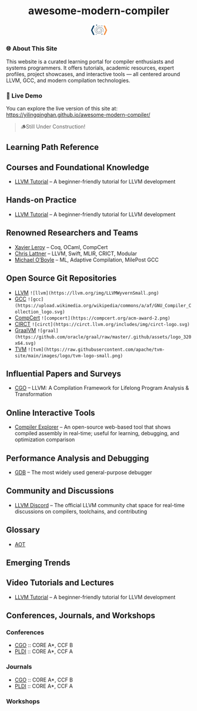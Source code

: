 <h1 style="text-align:center">awesome-modern-compiler</h1>

<div style="text-align: center;">
  <img src="assets/imgs/cg.png" width="180" alt="Logo" style="zoom: 25%;">
</div>

### **🌐 About This Site**

This website is a curated learning portal for compiler enthusiasts and systems programmers. It offers tutorials, academic resources, expert profiles, project showcases, and interactive tools — all centered around LLVM, GCC, and modern compilation technologies.

### **🚀 Live Demo**

You can explore the live version of this site at: https://yilingqinghan.github.io/awesome-modern-compiler/

> 🪵Still Under Construction!

## Learning Path Reference

## Courses and Foundational Knowledge

- [LLVM Tutorial](https://llvm.org/docs/tutorial/) – A beginner-friendly tutorial for LLVM development

## Hands-on Practice

- [LLVM Tutorial](https://llvm.org/docs/tutorial/) – A beginner-friendly tutorial for LLVM development

## Renowned Researchers and Teams

- [Xavier Leroy](https://github.com/xavierleroy) – Coq, OCaml, CompCert
- [Chris Lattner](https://en.wikipedia.org/wiki/Chris_Lattner) – LLVM, Swift, MLIR, CRICT, Modular
- [Michael O’Boyle](https://en.wikipedia.org/wiki/Michael_O%27Boyle) – ML, Adaptive Compilation, MilePost GCC

## Open Source Git Repositories

- [LLVM](https://github.com/llvm/llvm-project) `![llvm](https://llvm.org/img/LLVMWyvernSmall.png)`
- [GCC](https://gcc.gnu.org/) `![gcc](https://upload.wikimedia.org/wikipedia/commons/a/af/GNU_Compiler_Collection_logo.svg)`
- [CompCert](https://github.com/AbsInt/CompCert) `![compcert](https://compcert.org/acm-award-2.png)`
- [CIRCT](https://github.com/llvm/circt) `![circt](https://circt.llvm.org/includes/img/circt-logo.svg)`
- [GraalVM](https://github.com/oracle/graal) `![graal](https://github.com/oracle/graal/raw/master/.github/assets/logo_320x64.svg)`
- [TVM](https://github.com/apache/tvm) `![tvm](https://raw.githubusercontent.com/apache/tvm-site/main/images/logo/tvm-logo-small.png)`

## Influential Papers and Surveys

- [CGO](http://dl.acm.org/doi/10.5555/977395.977673) – LLVM: A Compilation Framework for Lifelong Program Analysis & Transformation

## Online Interactive Tools

- [Compiler Explorer](https://godbolt.org/) – An open-source web-based tool that shows compiled assembly in real-time; useful for learning, debugging, and optimization comparison

## Performance Analysis and Debugging

- [GDB](https://www.gnu.org/software/gdb/) – The most widely used general-purpose debugger

## Community and Discussions

- [LLVM Discord](https://discord.com/invite/xS7Z362) – The official LLVM community chat space for real-time discussions on compilers, toolchains, and contributing

## Glossary

- [AOT](https://en.wikipedia.org/wiki/Ahead-of-time_compilation)

## Emerging Trends

## Video Tutorials and Lectures

- [LLVM Tutorial](https://llvm.org/docs/tutorial/) – A beginner-friendly tutorial for LLVM development

## Conferences, Journals, and Workshops

### Conferences

- [CGO](https://dl.acm.org/conference/cgo) :: CORE A*, CCF B
- [PLDI](https://dl.acm.org/conference/pldi) :: CORE A*, CCF A

### Journals

- [CGO](https://dl.acm.org/conference/cgo) :: CORE A*, CCF B
- [PLDI](https://dl.acm.org/conference/pldi) :: CORE A*, CCF A

### Workshops